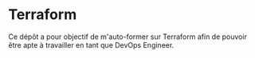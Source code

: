 # Terraform
Ce dépôt a pour objectif de m'auto-former sur Terraform afin de pouvoir être apte à travailler en tant que DevOps Engineer.
